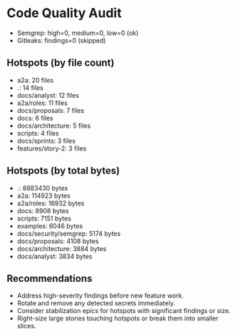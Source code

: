 # Code Quality Audit

- Semgrep: high=0, medium=0, low=0 (ok)
- Gitleaks: findings=0 (skipped)

## Hotspots (by file count)
- a2a: 20 files
- .: 14 files
- docs/analyst: 12 files
- a2a/roles: 11 files
- docs/proposals: 7 files
- docs: 6 files
- docs/architecture: 5 files
- scripts: 4 files
- docs/sprints: 3 files
- features/story-2: 3 files

## Hotspots (by total bytes)
- .: 8883430 bytes
- a2a: 114923 bytes
- a2a/roles: 16932 bytes
- docs: 8908 bytes
- scripts: 7151 bytes
- examples: 6046 bytes
- docs/security/semgrep: 5174 bytes
- docs/proposals: 4108 bytes
- docs/architecture: 3884 bytes
- docs/analyst: 3834 bytes

## Recommendations
- Address high-severity findings before new feature work.
- Rotate and remove any detected secrets immediately.
- Consider stabilization epics for hotspots with significant findings or size.
- Right-size large stories touching hotspots or break them into smaller slices.
